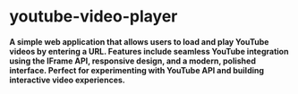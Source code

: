 # youtube-video-player
#### A simple web application that allows users to load and play YouTube videos by entering a URL. Features include seamless YouTube integration using the IFrame API, responsive design, and a modern, polished interface. Perfect for experimenting with YouTube API and building interactive video experiences.